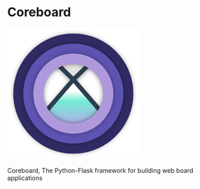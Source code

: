 # Coreboard
<img alt='coreboard-logo' width='300' src='./coreboard-logo.png'/>

Coreboard, The Python-Flask framework for building web board applications

